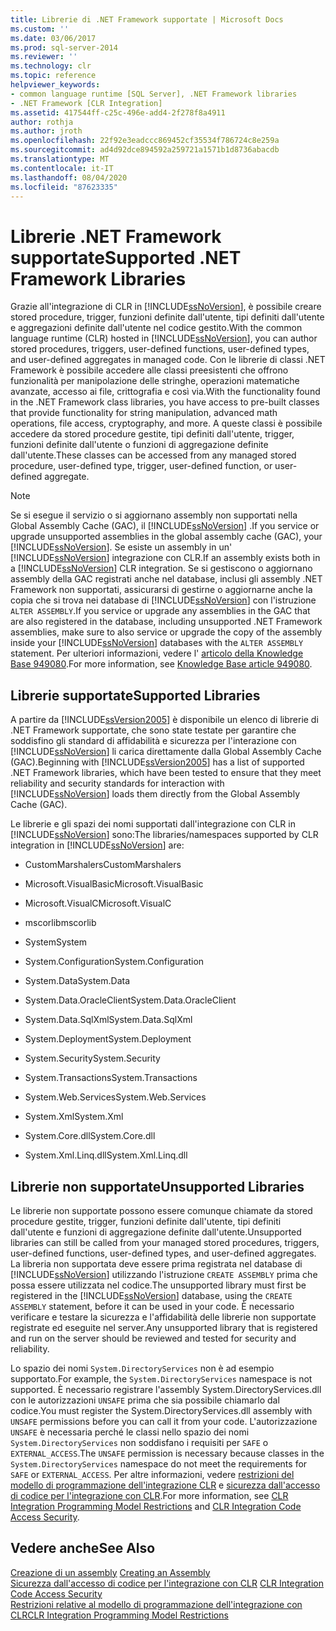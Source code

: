 ```yaml
---
title: Librerie di .NET Framework supportate | Microsoft Docs
ms.custom: ''
ms.date: 03/06/2017
ms.prod: sql-server-2014
ms.reviewer: ''
ms.technology: clr
ms.topic: reference
helpviewer_keywords:
- common language runtime [SQL Server], .NET Framework libraries
- .NET Framework [CLR Integration]
ms.assetid: 417544ff-c25c-496e-add4-2f278f8a4911
author: rothja
ms.author: jroth
ms.openlocfilehash: 22f92e3eadccc869452cf35534f786724c8e259a
ms.sourcegitcommit: ad4d92dce894592a259721a1571b1d8736abacdb
ms.translationtype: MT
ms.contentlocale: it-IT
ms.lasthandoff: 08/04/2020
ms.locfileid: "87623335"
---
```

# <a name="supported-net-framework-libraries"></a><span data-ttu-id="71d17-102">Librerie .NET Framework supportate</span><span class="sxs-lookup"><span data-stu-id="71d17-102">Supported .NET Framework Libraries</span></span>
  <span data-ttu-id="71d17-103">Grazie all'integrazione di CLR in [!INCLUDE[ssNoVersion](../../../includes/ssnoversion-md.md)], è possibile creare stored procedure, trigger, funzioni definite dall'utente, tipi definiti dall'utente e aggregazioni definite dall'utente nel codice gestito.</span><span class="sxs-lookup"><span data-stu-id="71d17-103">With the common language runtime (CLR) hosted in [!INCLUDE[ssNoVersion](../../../includes/ssnoversion-md.md)], you can author stored procedures, triggers, user-defined functions, user-defined types, and user-defined aggregates in managed code.</span></span> <span data-ttu-id="71d17-104">Con le librerie di classi .NET Framework è possibile accedere alle classi preesistenti che offrono funzionalità per manipolazione delle stringhe, operazioni matematiche avanzate, accesso ai file, crittografia e così via.</span><span class="sxs-lookup"><span data-stu-id="71d17-104">With the functionality found in the .NET Framework class libraries, you have access to pre-built classes that provide functionality for string manipulation, advanced math operations, file access, cryptography, and more.</span></span> <span data-ttu-id="71d17-105">A queste classi è possibile accedere da stored procedure gestite, tipi definiti dall'utente, trigger, funzioni definite dall'utente o funzioni di aggregazione definite dall'utente.</span><span class="sxs-lookup"><span data-stu-id="71d17-105">These classes can be accessed from any managed stored procedure, user-defined type, trigger, user-defined function, or user-defined aggregate.</span></span>  
  
> [!NOTE]  
>  <span data-ttu-id="71d17-106">Se si esegue il servizio o si aggiornano assembly non supportati nella Global Assembly Cache (GAC), il [!INCLUDE[ssNoVersion](../../../includes/ssnoversion-md.md)] .</span><span class="sxs-lookup"><span data-stu-id="71d17-106">If you service or upgrade unsupported assemblies in the global assembly cache (GAC), your [!INCLUDE[ssNoVersion](../../../includes/ssnoversion-md.md)].</span></span> <span data-ttu-id="71d17-107">Se esiste un assembly in un' [!INCLUDE[ssNoVersion](../../../includes/ssnoversion-md.md)] integrazione con CLR.</span><span class="sxs-lookup"><span data-stu-id="71d17-107">If an assembly exists both in a [!INCLUDE[ssNoVersion](../../../includes/ssnoversion-md.md)] CLR integration.</span></span> <span data-ttu-id="71d17-108">Se si gestiscono o aggiornano assembly della GAC registrati anche nel database, inclusi gli assembly .NET Framework non supportati, assicurarsi di gestirne o aggiornarne anche la copia che si trova nei database di [!INCLUDE[ssNoVersion](../../../includes/ssnoversion-md.md)] con l'istruzione `ALTER ASSEMBLY`.</span><span class="sxs-lookup"><span data-stu-id="71d17-108">If you service or upgrade any assemblies in the GAC that are also registered in the database, including unsupported .NET Framework assemblies, make sure to also service or upgrade the copy of the assembly inside your [!INCLUDE[ssNoVersion](../../../includes/ssnoversion-md.md)] databases with the `ALTER ASSEMBLY` statement.</span></span> <span data-ttu-id="71d17-109">Per ulteriori informazioni, vedere l' [articolo della Knowledge Base 949080](https://support.microsoft.com/kb/949080).</span><span class="sxs-lookup"><span data-stu-id="71d17-109">For more information, see [Knowledge Base article 949080](https://support.microsoft.com/kb/949080).</span></span>  
  
## <a name="supported-libraries"></a><span data-ttu-id="71d17-110">Librerie supportate</span><span class="sxs-lookup"><span data-stu-id="71d17-110">Supported Libraries</span></span>  
 <span data-ttu-id="71d17-111">A partire da [!INCLUDE[ssVersion2005](../../../includes/ssnoversion-md.md)] è disponibile un elenco di librerie di .NET Framework supportate, che sono state testate per garantire che soddisfino gli standard di affidabilità e sicurezza per l'interazione con [!INCLUDE[ssNoVersion](../../../includes/ssnoversion-md.md)] li carica direttamente dalla Global Assembly Cache (GAC).</span><span class="sxs-lookup"><span data-stu-id="71d17-111">Beginning with [!INCLUDE[ssVersion2005](../../../includes/ssnoversion-md.md)] has a list of supported .NET Framework libraries, which have been tested to ensure that they meet reliability and security standards for interaction with [!INCLUDE[ssNoVersion](../../../includes/ssnoversion-md.md)] loads them directly from the Global Assembly Cache (GAC).</span></span>  
  
 <span data-ttu-id="71d17-112">Le librerie e gli spazi dei nomi supportati dall'integrazione con CLR in [!INCLUDE[ssNoVersion](../../../includes/ssnoversion-md.md)] sono:</span><span class="sxs-lookup"><span data-stu-id="71d17-112">The libraries/namespaces supported by CLR integration in [!INCLUDE[ssNoVersion](../../../includes/ssnoversion-md.md)] are:</span></span>  
  
-   <span data-ttu-id="71d17-113">CustomMarshalers</span><span class="sxs-lookup"><span data-stu-id="71d17-113">CustomMarshalers</span></span>  
  
-   <span data-ttu-id="71d17-114">Microsoft.VisualBasic</span><span class="sxs-lookup"><span data-stu-id="71d17-114">Microsoft.VisualBasic</span></span>  
  
-   <span data-ttu-id="71d17-115">Microsoft.VisualC</span><span class="sxs-lookup"><span data-stu-id="71d17-115">Microsoft.VisualC</span></span>  
  
-   <span data-ttu-id="71d17-116">mscorlib</span><span class="sxs-lookup"><span data-stu-id="71d17-116">mscorlib</span></span>  
  
-   <span data-ttu-id="71d17-117">System</span><span class="sxs-lookup"><span data-stu-id="71d17-117">System</span></span>  
  
-   <span data-ttu-id="71d17-118">System.Configuration</span><span class="sxs-lookup"><span data-stu-id="71d17-118">System.Configuration</span></span>  
  
-   <span data-ttu-id="71d17-119">System.Data</span><span class="sxs-lookup"><span data-stu-id="71d17-119">System.Data</span></span>  
  
-   <span data-ttu-id="71d17-120">System.Data.OracleClient</span><span class="sxs-lookup"><span data-stu-id="71d17-120">System.Data.OracleClient</span></span>  
  
-   <span data-ttu-id="71d17-121">System.Data.SqlXml</span><span class="sxs-lookup"><span data-stu-id="71d17-121">System.Data.SqlXml</span></span>  
  
-   <span data-ttu-id="71d17-122">System.Deployment</span><span class="sxs-lookup"><span data-stu-id="71d17-122">System.Deployment</span></span>  
  
-   <span data-ttu-id="71d17-123">System.Security</span><span class="sxs-lookup"><span data-stu-id="71d17-123">System.Security</span></span>  
  
-   <span data-ttu-id="71d17-124">System.Transactions</span><span class="sxs-lookup"><span data-stu-id="71d17-124">System.Transactions</span></span>  
  
-   <span data-ttu-id="71d17-125">System.Web.Services</span><span class="sxs-lookup"><span data-stu-id="71d17-125">System.Web.Services</span></span>  
  
-   <span data-ttu-id="71d17-126">System.Xml</span><span class="sxs-lookup"><span data-stu-id="71d17-126">System.Xml</span></span>  
  
-   <span data-ttu-id="71d17-127">System.Core.dll</span><span class="sxs-lookup"><span data-stu-id="71d17-127">System.Core.dll</span></span>  
  
-   <span data-ttu-id="71d17-128">System.Xml.Linq.dll</span><span class="sxs-lookup"><span data-stu-id="71d17-128">System.Xml.Linq.dll</span></span>  
  
## <a name="unsupported-libraries"></a><span data-ttu-id="71d17-129">Librerie non supportate</span><span class="sxs-lookup"><span data-stu-id="71d17-129">Unsupported Libraries</span></span>  
 <span data-ttu-id="71d17-130">Le librerie non supportate possono essere comunque chiamate da stored procedure gestite, trigger, funzioni definite dall'utente, tipi definiti dall'utente e funzioni di aggregazione definite dall'utente.</span><span class="sxs-lookup"><span data-stu-id="71d17-130">Unsupported libraries can still be called from your managed stored procedures, triggers, user-defined functions, user-defined types, and user-defined aggregates.</span></span> <span data-ttu-id="71d17-131">La libreria non supportata deve essere prima registrata nel database di [!INCLUDE[ssNoVersion](../../../includes/ssnoversion-md.md)] utilizzando l'istruzione `CREATE ASSEMBLY` prima che possa essere utilizzata nel codice.</span><span class="sxs-lookup"><span data-stu-id="71d17-131">The unsupported library must first be registered in the [!INCLUDE[ssNoVersion](../../../includes/ssnoversion-md.md)] database, using the `CREATE ASSEMBLY` statement, before it can be used in your code.</span></span> <span data-ttu-id="71d17-132">È necessario verificare e testare la sicurezza e l'affidabilità delle librerie non supportate registrate ed eseguite nel server.</span><span class="sxs-lookup"><span data-stu-id="71d17-132">Any unsupported library that is registered and run on the server should be reviewed and tested for security and reliability.</span></span>  
  
 <span data-ttu-id="71d17-133">Lo spazio dei nomi `System.DirectoryServices` non è ad esempio supportato.</span><span class="sxs-lookup"><span data-stu-id="71d17-133">For example, the `System.DirectoryServices` namespace is not supported.</span></span> <span data-ttu-id="71d17-134">È necessario registrare l'assembly System.DirectoryServices.dll con le autorizzazioni `UNSAFE` prima che sia possibile chiamarlo dal codice.</span><span class="sxs-lookup"><span data-stu-id="71d17-134">You must register the System.DirectoryServices.dll assembly with `UNSAFE` permissions before you can call it from your code.</span></span> <span data-ttu-id="71d17-135">L'autorizzazione `UNSAFE` è necessaria perché le classi nello spazio dei nomi `System.DirectoryServices` non soddisfano i requisiti per `SAFE` o `EXTERNAL_ACCESS`.</span><span class="sxs-lookup"><span data-stu-id="71d17-135">The `UNSAFE` permission is necessary because classes in the `System.DirectoryServices` namespace do not meet the requirements for `SAFE` or `EXTERNAL_ACCESS`.</span></span> <span data-ttu-id="71d17-136">Per altre informazioni, vedere [restrizioni del modello di programmazione dell'integrazione CLR](clr-integration-programming-model-restrictions.md) e [sicurezza dall'accesso di codice per l'integrazione con CLR](../security/clr-integration-code-access-security.md).</span><span class="sxs-lookup"><span data-stu-id="71d17-136">For more information, see [CLR Integration Programming Model Restrictions](clr-integration-programming-model-restrictions.md) and [CLR Integration Code Access Security](../security/clr-integration-code-access-security.md).</span></span>  
  
## <a name="see-also"></a><span data-ttu-id="71d17-137">Vedere anche</span><span class="sxs-lookup"><span data-stu-id="71d17-137">See Also</span></span>  
 <span data-ttu-id="71d17-138">[Creazione di un assembly](../assemblies/creating-an-assembly.md) </span><span class="sxs-lookup"><span data-stu-id="71d17-138">[Creating an Assembly](../assemblies/creating-an-assembly.md) </span></span>  
 <span data-ttu-id="71d17-139">[Sicurezza dall'accesso di codice per l'integrazione con CLR](../security/clr-integration-code-access-security.md) </span><span class="sxs-lookup"><span data-stu-id="71d17-139">[CLR Integration Code Access Security](../security/clr-integration-code-access-security.md) </span></span>  
 [<span data-ttu-id="71d17-140">Restrizioni relative al modello di programmazione dell'integrazione con CLR</span><span class="sxs-lookup"><span data-stu-id="71d17-140">CLR Integration Programming Model Restrictions</span></span>](clr-integration-programming-model-restrictions.md)  
  
  
